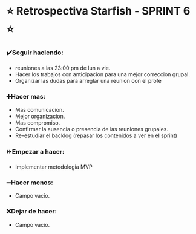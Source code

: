 # ⭐ Retrospectiva Starfish - SPRINT 6 ⭐

### ✔️Seguir haciendo: 
- reuniones a las 23:00 pm de lun a vie.
- Hacer los trabajos con anticipacion para una mejor correccion grupal.
- Organizar las dudas para arreglar una reunion con el profe
### ➕Hacer mas: 
- Mas comunicacion.
- Mejor organizacion.
- Mas compromiso.
- Confirmar la ausencia o presencia de las reuniones grupales.
- Re-estudiar el backlog (repasar los contenidos a ver en el sprint)
### ⏩Empezar a hacer: 
- Implementar metodologia MVP
### ➖Hacer menos: 
- Campo vacio.
### ❌Dejar de hacer:
- Campo vacio.
